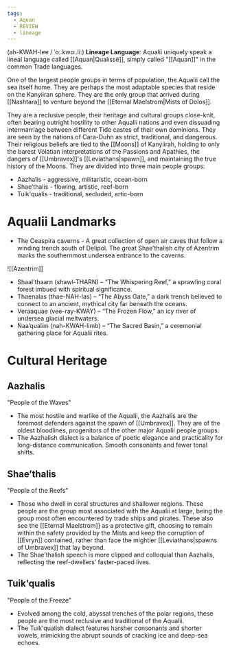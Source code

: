 ```yaml
---
tags:
  - Aquan
  - REVIEW
  - lineage
---
```

(ah-KWAH-lee / ˈɑː.kwɑː.liː)
**Lineage Language**: Aqualii uniquely speak a lineal language called [[Aquan|Qualissë]], simply called "[[Aquan]]" in the common Trade languages.

One of the largest people groups in terms of population, the Aqualii call the sea itself home. They are perhaps the most adaptable species that reside on the Kanyiiran sphere. They are the only group that arrived during [[Nashtara]] to venture beyond the [[Eternal Maelstrom|Mists of Dolos]].  

They are a reclusive people, their heritage and cultural groups close-knit, often bearing outright hostility to other Aqualii nations and even dissuading intermarriage between different Tide castes of their own dominions. They are seen by the nations of Cara-Duhn as strict, traditional, and dangerous. Their religious beliefs are tied to the [[Moons]] of Kanyiirah, holding to only the barest Vólatian interpretations of the Passions and Apathies, the dangers of [[Umbravex]]'s [[Leviathans|spawn]], and maintaining the true history of the Moons. They are divided into three main people groups:

- Aazhalis - aggressive, militaristic, ocean-born
- Shae’thalis - flowing, artistic, reef-born
- Tuik'qualis - traditional, secluded, artic-born

# Aqualii Landmarks
- The Ceaspira caverns - A great collection of open air caves that follow a winding trench south of Delipol. The great Shae’thalish city of Azentrim marks the southernmost undersea entrance to the caverns.

![[Azentrim]]

- Shaal’thaarn (shawl-THARN) – “The Whispering Reef,” a sprawling coral forest imbued with spiritual significance.  
- Thaenalas (thae-NAH-las) – “The Abyss Gate,” a dark trench believed to connect to an ancient, mythical city far beneath the oceans.  
- Veraaquae (vee-ray-KWAY) – “The Frozen Flow,” an icy river of undersea glacial meltwaters. 
- Naa’qualim (nah-KWAH-limb) – “The Sacred Basin,” a ceremonial gathering place for Aqualii rites.  

# Cultural Heritage
## Aazhalis 
"People of the Waves" 
- The most hostile and warlike of the Aqualii, the Aazhalis are the foremost defenders against the spawn of [[Umbravex]]. They are of the oldest bloodlines, progenitors of the other major Aqualii people groups.
- The Aazhalish dialect is a balance of poetic elegance and practicality for long-distance communication. Smooth consonants and fewer tonal shifts.

## Shae’thalis 
"People of the Reefs" 
- Those who dwell in coral structures and shallower regions. These people are the group most associated with the Aqualii at large, being the group most often encountered by trade ships and pirates. These also see the [[Eternal Maelstrom]] as a protective gift, choosing to remain within the safety provided by the Mists and keep the corruption of [[Evryn]] contained, rather than face the mightier [[Leviathans|spawns of Umbravex]] that lay beyond.
- The Shae’thalish speech is more clipped and colloquial than Aazhalis, reflecting the reef-dwellers’ faster-paced lives.

## Tuik'qualis 
"People of the Freeze" 
- Evolved among the cold, abyssal trenches of the polar regions, these people are the most reclusive and traditional of the Aqualii.
- The Tuik'qualish dialect features harsher consonants and shorter vowels, mimicking the abrupt sounds of cracking ice and deep-sea echoes.